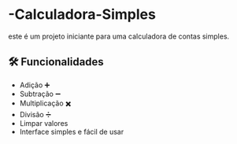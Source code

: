 # -Calculadora-Simples
este é um projeto iniciante para uma calculadora de contas simples.
## 🛠️ Funcionalidades

- Adição ➕
- Subtração ➖
- Multiplicação ✖️
- Divisão ➗
- Limpar valores
- Interface simples e fácil de usar
